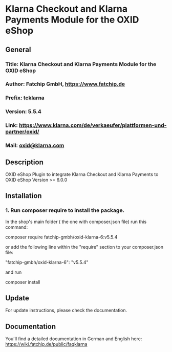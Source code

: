 Klarna Checkout and Klarna Payments Module for the OXID eShop
=============================================================

## General ##

### Title: Klarna Checkout and Klarna Payments Module for the OXID eShop
### Author: Fatchip GmbH, https://www.fatchip.de
### Prefix: tcklarna
### Version: 5.5.4
### Link: https://www.klarna.com/de/verkaeufer/plattformen-und-partner/oxid/
### Mail: oxid@klarna.com

## Description ##

OXID eShop Plugin to integrate Klarna Checkout and Klarna Payments to OXID eShop Version >= 6.0.0

## Installation ##


### 1. Run composer require to install the package.

In the shop's main folder ( the one with composer.json file) run this command:

composer require fatchip-gmbh/oxid-klarna-6:v5.5.4

or add the following line within the "require" section to your composer.json file:

"fatchip-gmbh/oxid-klarna-6": "v5.5.4"

and run

composer install

## Update ##
For update instructions, please check the documentation.

## Documentation ##

You'll find a detailed documentation in German and English here: https://wiki.fatchip.de/public/faqklarna